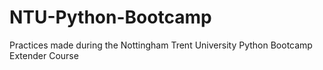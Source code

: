 # NTU-Python-Bootcamp
Practices made during the Nottingham Trent University Python Bootcamp Extender Course
